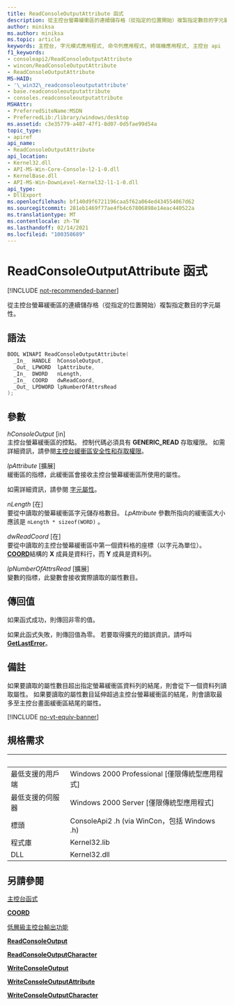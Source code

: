 ```yaml
---
title: ReadConsoleOutputAttribute 函式
description: 從主控台螢幕緩衝區的連續儲存格（從指定的位置開始）複製指定數目的字元屬性。
author: miniksa
ms.author: miniksa
ms.topic: article
keywords: 主控台, 字元模式應用程式, 命令列應用程式, 終端機應用程式, 主控台 api
f1_keywords:
- consoleapi2/ReadConsoleOutputAttribute
- wincon/ReadConsoleOutputAttribute
- ReadConsoleOutputAttribute
MS-HAID:
- '\_win32\_readconsoleoutputattribute'
- base.readconsoleoutputattribute
- consoles.readconsoleoutputattribute
MSHAttr:
- PreferredSiteName:MSDN
- PreferredLib:/library/windows/desktop
ms.assetid: c3e35779-a487-47f1-8d07-0d5fae99d54a
topic_type:
- apiref
api_name:
- ReadConsoleOutputAttribute
api_location:
- Kernel32.dll
- API-MS-Win-Core-Console-l2-1-0.dll
- KernelBase.dll
- API-MS-Win-DownLevel-Kernel32-l1-1-0.dll
api_type:
- DllExport
ms.openlocfilehash: bf140d9f6721196caa5f62a064ed434554067d62
ms.sourcegitcommit: 281eb1469f77ae4fb4c67806898e14eac440522a
ms.translationtype: MT
ms.contentlocale: zh-TW
ms.lasthandoff: 02/14/2021
ms.locfileid: "100358689"
---
```

# <a name="readconsoleoutputattribute-function"></a>ReadConsoleOutputAttribute 函式

[!INCLUDE [not-recommended-banner](./includes/not-recommended-banner.md)]

從主控台螢幕緩衝區的連續儲存格（從指定的位置開始）複製指定數目的字元屬性。

## <a name="syntax"></a>語法

```C
BOOL WINAPI ReadConsoleOutputAttribute(
  _In_  HANDLE  hConsoleOutput,
  _Out_ LPWORD  lpAttribute,
  _In_  DWORD   nLength,
  _In_  COORD   dwReadCoord,
  _Out_ LPDWORD lpNumberOfAttrsRead
);
```

## <a name="parameters"></a>參數

*hConsoleOutput* \[in\]  
主控台螢幕緩衝區的控點。 控制代碼必須具有 **GENERIC\_READ** 存取權限。 如需詳細資訊，請參閱[主控台緩衝區安全性和存取權限](console-buffer-security-and-access-rights.md)。

*lpAttribute* \[擴展\]  
緩衝區的指標，此緩衝區會接收主控台螢幕緩衝區所使用的屬性。

如需詳細資訊，請參閱 [字元屬性](console-screen-buffers.md#character-attributes)。

*nLength* \[在\]  
要從中讀取的螢幕緩衝區字元儲存格數目。 *LpAttribute* 參數所指向的緩衝區大小應該是 `nLength * sizeof(WORD)` 。

*dwReadCoord* \[在\]  
要從中讀取的主控台螢幕緩衝區中第一個資料格的座標（以字元為單位）。 [**COORD**](coord-str.md)結構的 **X** 成員是資料行，而 **Y** 成員是資料列。

*lpNumberOfAttrsRead* \[擴展\]  
變數的指標，此變數會接收實際讀取的屬性數目。

## <a name="return-value"></a>傳回值

如果函式成功，則傳回非零的值。

如果此函式失敗，則傳回值為零。 若要取得擴充的錯誤資訊，請呼叫 [**GetLastError**](/windows/win32/api/errhandlingapi/nf-errhandlingapi-getlasterror)。

## <a name="remarks"></a>備註

如果要讀取的屬性數目超出指定螢幕緩衝區資料列的結尾，則會從下一個資料列讀取屬性。 如果要讀取的屬性數目延伸超過主控台螢幕緩衝區的結尾，則會讀取最多至主控台畫面緩衝區結尾的屬性。

[!INCLUDE [no-vt-equiv-banner](./includes/no-vt-equiv-banner.md)]

## <a name="requirements"></a>規格需求

| &nbsp; | &nbsp; |
|-|-|
| 最低支援的用戶端 | Windows 2000 Professional \[僅限傳統型應用程式\] |
| 最低支援的伺服器 | Windows 2000 Server \[僅限傳統型應用程式\] |
| 標頭 | ConsoleApi2 .h (via WinCon，包括 Windows .h)  |
| 程式庫 | Kernel32.lib |
| DLL | Kernel32.dll |

## <a name="see-also"></a>另請參閱

[主控台函式](console-functions.md)

[**COORD**](coord-str.md)

[低層級主控台輸出功能](low-level-console-output-functions.md)

[**ReadConsoleOutput**](readconsoleoutput.md)

[**ReadConsoleOutputCharacter**](readconsoleoutputcharacter.md)

[**WriteConsoleOutput**](writeconsoleoutput.md)

[**WriteConsoleOutputAttribute**](writeconsoleoutputattribute.md)

[**WriteConsoleOutputCharacter**](writeconsoleoutputcharacter.md)